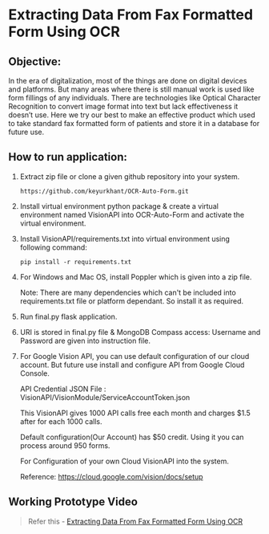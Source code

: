 # Extracting Data From Fax Formatted Form Using OCR

## Objective:

In the era of digitalization, most of the things are done on digital devices and platforms. But many areas where there is still manual work is used like form fillings of any individuals. There are technologies like Optical Character Recognition to convert image format into text but lack effectiveness it doesn’t use. Here we try our best to make an effective product which used to take standard fax formatted form of patients and store it in a database for future use.

## How to run application:

1. Extract zip file or clone a given github repository into your system.

       https://github.com/keyurkhant/OCR-Auto-Form.git

2. Install virtual environment python package & create a virtual environment named VisionAPI into   OCR-Auto-Form and activate the virtual environment.

3. Install VisionAPI/requirements.txt into virtual environment using following command:

       pip install -r requirements.txt
 
4. For Windows and Mac OS, install Poppler which is given into a zip file.

   Note: There are many dependencies which can't be included into requirements.txt file or platform dependant. So install it as required. 
 
5. Run final.py flask application. 

6. URI is stored in final.py file & MongoDB Compass access:
    Username and Password are given into instruction file.

7. For Google Vision API, you can use default configuration of our cloud account. But future use install and configure API from Google Cloud Console.

   API Credential JSON File : VisionAPI/VisionModule/ServiceAccountToken.json

   This VisionAPI gives 1000 API calls free each month and charges $1.5 after for each 1000 calls. 

   Default configuration(Our Account) has $50 credit. Using it you can process around 950 forms.

   For Configuration of your own Cloud VisionAPI into the system.

   Reference: https://cloud.google.com/vision/docs/setup 
   
## Working Prototype Video
   
> Refer this - [Extracting Data From Fax Formatted Form Using OCR](https://www.youtube.com/watch?v=U1aXWvxhYAk)
